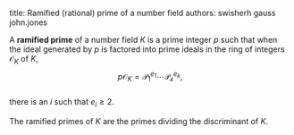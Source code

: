title: Ramified (rational) prime of a number field
authors:
    swisherh
    gauss
    john.jones

A **ramified prime** of a number field $K$ is a prime integer $p$ such that when the ideal generated by $p$ is factored into prime ideals in the ring of integers $\mathcal{O}_K$ of $K$, 
$$p\mathcal{O}_K= \mathcal{P_1}^{e_1}\cdots \mathcal{P_k}^{e_k},$$  
there is an $i$ such that $e_i\geq 2$.

The ramified primes of $K$ are the primes dividing the <a knowl="lmfdb/nf.discriminant">discriminant</a> of $K$.

